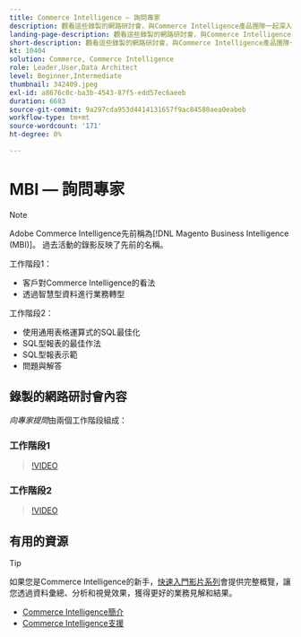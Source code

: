 ```yaml
---
title: Commerce Intelligence — 詢問專家
description: 觀看這些錄製的網路研討會，與Commerce Intelligence產品團隊一起深入探討，包括通過智慧型資料實現業務轉型。
landing-page-description: 觀看這些錄製的網路研討會，與Commerce Intelligence產品團隊一起深入探討，包括通過智慧型資料實現業務轉型。
short-description: 觀看這些錄製的網路研討會，與Commerce Intelligence產品團隊一起深入探討，包括通過智慧型資料實現業務轉型。
kt: 10404
solution: Commerce, Commerce Intelligence
role: Leader,User,Data Architect
level: Beginner,Intermediate
thumbnail: 342409.jpeg
exl-id: a8676c0c-ba3b-4543-87f5-edd57ec6aeeb
duration: 6683
source-git-commit: 9a297cda953d4414131657f9ac84580aea0eabeb
workflow-type: tm+mt
source-wordcount: '171'
ht-degree: 0%

---
```


# MBI — 詢問專家

>[!NOTE]
>
>Adobe Commerce Intelligence先前稱為[!DNL Magento Business Intelligence (MBI)]。 過去活動的錄影反映了先前的名稱。

工作階段1：

- 客戶對Commerce Intelligence的看法
- 透過智慧型資料進行業務轉型

工作階段2：

- 使用通用表格運算式的SQL最佳化
- SQL型報表的最佳作法
- SQL型報表示範
- 問題與解答

## 錄製的網路研討會內容

_向專家提問_&#x200B;由兩個工作階段組成：

### 工作階段1

>[!VIDEO](https://video.tv.adobe.com/v/342409?quality=12&learn=on)

### 工作階段2

>[!VIDEO](https://video.tv.adobe.com/v/342410?quality=12&learn=on)

## 有用的資源

>[!TIP]
>
>如果您是Commerce Intelligence的新手，[快速入門影片系列](https://experienceleague.adobe.com/docs/commerce-learn/tutorials/mbi/introduction/1-overview.html?lang=zh-Hant)會提供完整概覽，讓您透過資料彙總、分析和視覺效果，獲得更好的業務見解和結果。

- [Commerce Intelligence簡介](https://experienceleague.adobe.com/docs/commerce-business-intelligence/mbi/getting-started.html?lang=zh-Hant)
- [Commerce Intelligence支援](https://experienceleague.adobe.com/docs/commerce-knowledge-base/kb/troubleshooting/miscellaneous/mbi-service-policies.html?lang=zh-Hant)
